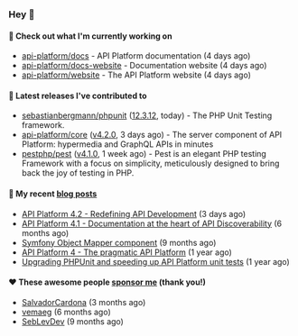### Hey 👋

#### 👷 Check out what I'm currently working on

- [api-platform/docs](https://github.com/api-platform/docs) - API Platform documentation (4 days ago)
- [api-platform/docs-website](https://github.com/api-platform/docs-website) - Documentation website (4 days ago)
- [api-platform/website](https://github.com/api-platform/website) - The API Platform website (4 days ago)

#### 🔭 Latest releases I've contributed to

- [sebastianbergmann/phpunit](https://github.com/sebastianbergmann/phpunit) ([12.3.12](https://github.com/sebastianbergmann/phpunit/releases/tag/12.3.12), today) - The PHP Unit Testing framework.
- [api-platform/core](https://github.com/api-platform/core) ([v4.2.0](https://github.com/api-platform/core/releases/tag/v4.2.0), 3 days ago) - The server component of API Platform: hypermedia and GraphQL APIs in minutes
- [pestphp/pest](https://github.com/pestphp/pest) ([v4.1.0](https://github.com/pestphp/pest/releases/tag/v4.1.0), 1 week ago) - Pest is an elegant PHP testing Framework with a focus on simplicity, meticulously designed to bring back the joy of testing in PHP.

#### 📜 My recent [blog posts](https://soyuka.me)

- [API Platform 4.2 - Redefining API Development](https://soyuka.me/api-platform-4-2-redefining-api-development/) (3 days ago)
- [API Platform 4.1 - Documentation at the heart of API Discoverability](https://soyuka.me/api-platform-4-1-documentation-heart-api-discoverability/) (6 months ago)
- [Symfony Object Mapper component](https://soyuka.me/symfony-object-mapper-component/) (9 months ago)
- [API Platform 4 - The pragmatic API Platform](https://soyuka.me/api-platform-4-the-pragmatic-api-platform/) (1 year ago)
- [Upgrading PHPUnit and speeding up API Platform unit tests](https://soyuka.me/upgrading-phpunit-and-speeding-up-api-platform-unit-tests/) (1 year ago)

#### ❤️ These awesome people [sponsor me](https://github.com/sponsors/soyuka) (thank you!)

- [SalvadorCardona](https://github.com/SalvadorCardona) (3 months ago)
- [vemaeg](https://github.com/vemaeg) (6 months ago)
- [SebLevDev](https://github.com/SebLevDev) (9 months ago)
